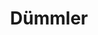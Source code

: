 ---
title: Dümmler
name: Dümmler
full_name: Eduard Karlytsch Dümmler
alias: Dümmler
group: Unklar
priority: 3
---